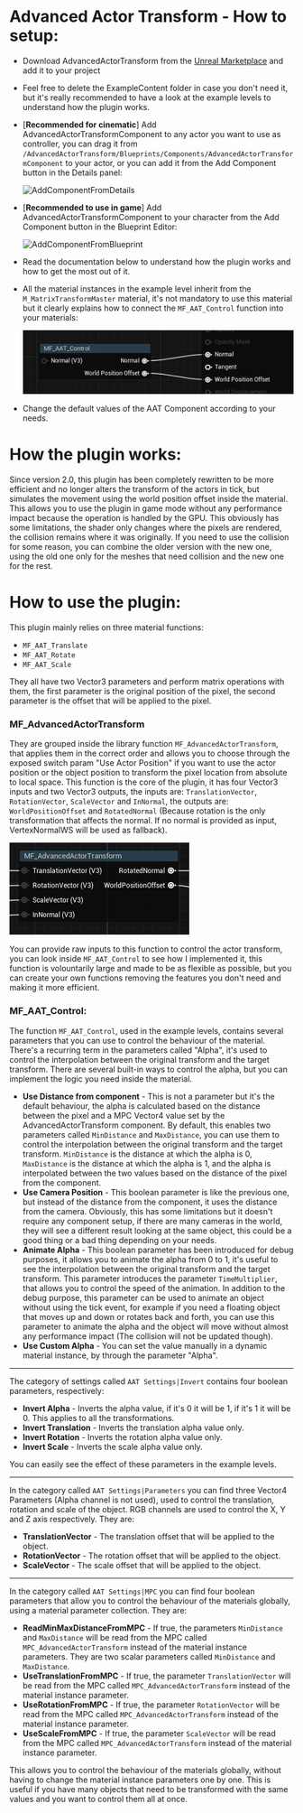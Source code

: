 # **Advanced Actor Transform - How to setup:**
- Download AdvancedActorTransform from the [Unreal Marketplace](https://unrealengine.com/marketplace/en-US/product/26fa6336e06b41d2baad1f9308d9019b) and add it to your project
- Feel free to delete the ExampleContent folder in case you don't need it, but it's really recommended to have a look at the example levels to understand how the plugin works.
- [**Recommended for cinematic**] Add AdvancedActorTransformComponent to any actor you want to use as controller, you can drag it from `/AdvancedActorTransform/Blueprints/Components/AdvancedActorTransformComponent` to your actor, or you can add it from the Add Component button in the Details panel:

    ![AddComponentFromDetails](https://github.com/Ares9323/AdvancedActorTransform-Documentation/blob/master/Images/AddComponentFromDetails.png)

- [**Recommended to use in game**] Add AdvancedActorTransformComponent to your character from the Add Component button in the Blueprint Editor:

    ![AddComponentFromBlueprint](https://github.com/Ares9323/AdvancedActorTransform-Documentation/blob/master/Images/AddComponentFromBlueprint.png)

- Read the documentation below to understand how the plugin works and how to get the most out of it.
- All the material instances in the example level inherit from the `M_MatrixTransformMaster` material, it's not mandatory to use this material but it clearly explains how to connect the `MF_AAT_Control` function into your materials:

    ![M_MatrixTransformMaster](https://github.com/Ares9323/AdvancedActorTransform-Documentation/blob/master/Images/M_MatrixTransformMaster.png)

- Change the default values of the AAT Component according to your needs.

# How the plugin works:
Since version 2.0, this plugin has been completely rewritten to be more efficient and no longer alters the transform of the actors in tick, but simulates the movement using the world position offset inside the material. This allows you to use the plugin in game mode without any performance impact because the operation is handled by the GPU.
This obviously has some limitations, the shader only changes where the pixels are rendered, the collision remains where it was originally. If you need to use the collision for some reason, you can combine the older version with the new one, using the old one only for the meshes that need collision and the new one for the rest.

# How to use the plugin:
This plugin mainly relies on three material functions:
- `MF_AAT_Translate`
- `MF_AAT_Rotate`
- `MF_AAT_Scale`

They all have two Vector3 parameters and perform matrix operations with them, the first parameter is the original position of the pixel, the second parameter is the offset that will be applied to the pixel.

### MF_AdvancedActorTransform

They are grouped inside the library function `MF_AdvancedActorTransform`, that applies them in the correct order and allows you to choose through the exposed switch param "Use Actor Position" if you want to use the actor position or the object position to transform the pixel location from absolute to local space.
This function is the core of the plugin, it has four Vector3 inputs and two Vector3 outputs, the inputs are: `TranslationVector`, `RotationVector`, `ScaleVector` and `InNormal`, the outputs are: `WorldPositionOffset` and `RotatedNormal` (Because rotation is the only transformation that affects the normal. If no normal is provided as input, VertexNormalWS will be used as fallback).

![M_MatrixTransformMaster](https://github.com/Ares9323/AdvancedActorTransform-Documentation/blob/master/Images/MF_AdvancedActorTransform.png)

You can provide raw inputs to this function to control the actor transform, you can look inside `MF_AAT_Control` to see how I implemented it, this function is volountarily large and made to be as flexible as possible, but you can create your own functions removing the features you don't need and making it more efficient.

### MF_AAT_Control:

The function `MF_AAT_Control`, used in the example levels, contains several parameters that you can use to control the behaviour of the material.
There's a recurring term in the parameters called "Alpha", it's used to control the interpolation between the original transform and the target transform.
There are several built-in ways to control the alpha, but you can implement the logic you need inside the material.
- **Use Distance from component** - This is not a parameter but it's the default behaviour, the alpha is calculated based on the distance between the pixel and a MPC Vector4 value set by the AdvancedActorTransform component. By default, this enables two parameters called `MinDistance` and `MaxDistance`, you can use them to control the interpolation between the original transform and the target transform. `MinDistance` is the distance at which the alpha is 0, `MaxDistance` is the distance at which the alpha is 1, and the alpha is interpolated between the two values based on the distance of the pixel from the component.
- **Use Camera Position** - This boolean parameter is like the previous one, but instead of the distance from the component, it uses the distance from the camera. Obviously, this has some limitations but it doesn't require any component setup, if there are many cameras in the world, they will see a different result looking at the same object, this could be a good thing or a bad thing depending on your needs.
- **Animate Alpha** - This boolean parameter has been introduced for debug purposes, it allows you to animate the alpha from 0 to 1, it's useful to see the interpolation between the original transform and the target transform. This parameter introduces the parameter `TimeMultiplier`, that allows you to control the speed of the animation. In addition to the debug purpose, this parameter can be used to animate an object without using the tick event, for example if you need a floating object that moves up and down or rotates back and forth, you can use this parameter to animate the alpha and the object will move without almost any performance impact (The collision will not be updated though).
- **Use Custom Alpha** - You can set the value manually in a dynamic material instance, by through the parameter "Alpha".
___
The category of settings called `AAT Settings|Invert` contains four boolean parameters, respectively:
- **Invert Alpha** - Inverts the alpha value, if it's 0 it will be 1, if it's 1 it will be 0. This applies to all the transformations.
- **Invert Translation** - Inverts the translation alpha value only.
- **Invert Rotation** - Inverts the rotation alpha value only.
- **Invert Scale** - Inverts the scale alpha value only.

You can easily see the effect of these parameters in the example levels.
___
In the category called `AAT Settings|Parameters` you can find three Vector4 Parameters (Alpha channel is not used), used to control the translation, rotation and scale of the object. RGB channels are used to control the X, Y and Z axis respectively. They are:
- **TranslationVector** - The translation offset that will be applied to the object.
- **RotationVector** - The rotation offset that will be applied to the object.
- **ScaleVector** - The scale offset that will be applied to the object.

___
In the category called `AAT Settings|MPC` you can find four boolean parameters that allow you to control the behaviour of the materials globally, using a material parameter collection. They are:

- **ReadMinMaxDistanceFromMPC** - If true, the parameters `MinDistance` and `MaxDistance` will be read from the MPC called `MPC_AdvancedActorTransform` instead of the material instance parameters. They are two scalar parameters called `MinDistance` and `MaxDistance`.
- **UseTranslationFromMPC** - If true, the parameter `TranslationVector` will be read from the MPC called `MPC_AdvancedActorTransform` instead of the material instance parameter.
- **UseRotationFromMPC** - If true, the parameter `RotationVector` will be read from the MPC called `MPC_AdvancedActorTransform` instead of the material instance parameter.
- **UseScaleFromMPC** - If true, the parameter `ScaleVector` will be read from the MPC called `MPC_AdvancedActorTransform` instead of the material instance parameter.

This allows you to control the behaviour of the materials globally, without having to change the material instance parameters one by one. This is useful if you have many objects that need to be transformed with the same values and you want to control them all at once.

